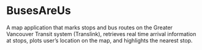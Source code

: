 # BusesAreUs
A map application that marks stops and bus routes on the Greater Vancouver Transit system (Translink), retrieves real time arrival information at stops, plots user’s location on the map, and highlights the nearest stop.
